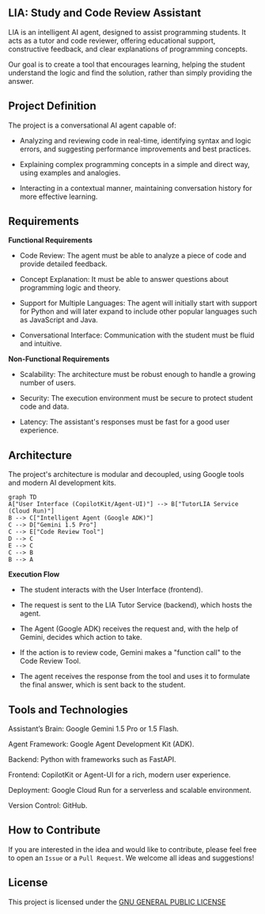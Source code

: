 ## LIA: Study and Code Review Assistant
LIA is an intelligent AI agent, designed to assist programming students. It acts as a tutor and code reviewer, offering educational support, constructive feedback, and clear explanations of programming concepts.

Our goal is to create a tool that encourages learning, helping the student understand the logic and find the solution, rather than simply providing the answer.

## Project Definition

The project is a conversational AI agent capable of:

- Analyzing and reviewing code in real-time, identifying syntax and logic errors, and suggesting performance improvements and best practices.

- Explaining complex programming concepts in a simple and direct way, using examples and analogies.

- Interacting in a contextual manner, maintaining conversation history for more effective learning.

## Requirements

**Functional Requirements**

- Code Review: The agent must be able to analyze a piece of code and provide detailed feedback.

- Concept Explanation: It must be able to answer questions about programming logic and theory.

- Support for Multiple Languages: The agent will initially start with support for Python and will later expand to include other popular languages such as JavaScript and Java.

- Conversational Interface: Communication with the student must be fluid and intuitive.

**Non-Functional Requirements**

- Scalability: The architecture must be robust enough to handle a growing number of users.

- Security: The execution environment must be secure to protect student code and data.

- Latency: The assistant's responses must be fast for a good user experience.

## Architecture

The project's architecture is modular and decoupled, using Google tools and modern AI development kits.


```mermaid
graph TD
A["User Interface (CopilotKit/Agent-UI)"] --> B["TutorLIA Service (Cloud Run)"]
B --> C["Intelligent Agent (Google ADK)"]
C --> D["Gemini 1.5 Pro"]
C --> E["Code Review Tool"]
D --> C
E --> C
C --> B
B --> A
```

**Execution Flow**
- The student interacts with the User Interface (frontend).

- The request is sent to the LIA Tutor Service (backend), which hosts the agent.

- The Agent (Google ADK) receives the request and, with the help of Gemini, decides which action to take.

- If the action is to review code, Gemini makes a "function call" to the Code Review Tool.

- The agent receives the response from the tool and uses it to formulate the final answer, which is sent back to the student.


## Tools and Technologies
Assistant’s Brain: Google Gemini 1.5 Pro or 1.5 Flash.

Agent Framework: Google Agent Development Kit (ADK).

Backend: Python with frameworks such as FastAPI.

Frontend: CopilotKit or Agent-UI for a rich, modern user experience.

Deployment: Google Cloud Run for a serverless and scalable environment.

Version Control: GitHub.


## How to Contribute

If you are interested in the idea and would like to contribute, please feel free to open an `Issue` or a `Pull Request`. We welcome all ideas and suggestions!

## License

This project is licensed under the [GNU GENERAL PUBLIC LICENSE](https://github.com/lidymonteiro/tutorlia/blob/main/LICENSE)

